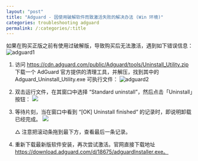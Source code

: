 ```yaml
---
layout: "post"
title: "Adguard - 因使用破解软件而致激活失败的解决办法 (Win 环境)"
categories: troubleshooting adguard
permalink: /:categories/:title
---
```


如果在购买正版之前有使用过破解版，导致购买后无法激活，遇到如下错误信息：
![adguard1](https://i.imgur.com/2DHaYVn.jpg)

1. 访问 https://cdn.adguard.com/public/Adguard/tools/Uninstall_Utility.zip 下载一个 AdGuard 官方提供的清理工具，并解压，找到其中的 Adguard_Uninstall_Utility.exe 可执行文件：
	![adguard2](https://i.imgur.com/Gr7ja3T.jpg)

2. 双击运行文件，在其窗口中选择 “Standard uninstall”，然后点击「Uninstall」按钮：
	![](https://i.imgur.com/LKexAe3.jpg)

3. 等待片刻，当在窗口中看到 “[OK] Uninstall finished“ 的记录时，即说明卸载已经完成。
	![](https://i.imgur.com/e394xja.jpg)
	
	△ 注意把滚动条拖到最下方，查看最后一条记录。

4. 重新下载最新版软件安装，再次尝试激活。官网直接下载地址 https://download.adguard.com/d/18675/adguardInstaller.exe。
